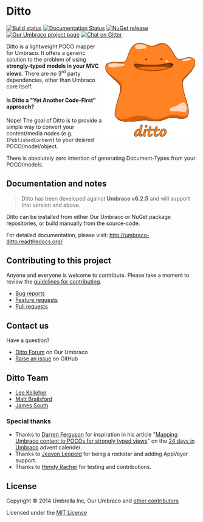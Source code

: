 # Ditto

[![Build status](https://img.shields.io/appveyor/ci/leekelleher/umbraco-ditto.svg)](https://ci.appveyor.com/project/leekelleher/umbraco-ditto)
[![Documentation Status](https://readthedocs.org/projects/umbraco-ditto/badge/?version=latest)](https://readthedocs.org/projects/umbraco-ditto/?badge=latest)
[![NuGet release](https://img.shields.io/nuget/v/Our.Umbraco.Ditto.svg)](https://www.nuget.org/packages/Our.Umbraco.Ditto)
[![Our Umbraco project page](https://img.shields.io/badge/our-umbraco-orange.svg)](https://our.umbraco.org/projects/developer-tools/ditto)
[![Chat on Gitter](https://img.shields.io/badge/gitter-join_chat-green.svg)](https://gitter.im/leekelleher/umbraco-ditto)

<img align="right" height="250" src="docs/assets/img/logo.png">

Ditto is a lightweight POCO mapper for Umbraco. It offers a generic solution to the problem of using **strongly-typed models in your MVC views**.
There are no 3<sup>rd</sup> party dependencies, other than Umbraco core itself.

#### Is Ditto a "Yet Another Code-First" approach?

Nope! The goal of Ditto is to provide a simple way to convert your content/media nodes (e.g. `IPublishedContent`) to your desired POCO/model/object.

There is absolutely zero intention of generating Document-Types from your POCO/models.

## Documentation and notes

> Ditto has been developed against **Umbraco v6.2.5** and will support that version and above.

Ditto can be installed from either Our Umbraco or NuGet package repositories, or build manually from the source-code.

For detailed documentation, please visit: http://umbraco-ditto.readthedocs.org/


## Contributing to this project

Anyone and everyone is welcome to contribute. Please take a moment to review the [guidelines for contributing](CONTRIBUTING.md).

* [Bug reports](CONTRIBUTING.md#bugs)
* [Feature requests](CONTRIBUTING.md#features)
* [Pull requests](CONTRIBUTING.md#pull-requests)


## Contact us

Have a question?

* [Ditto Forum](http://our.umbraco.org/projects/developer-tools/ditto/ditto-feedback/) on Our Umbraco
* [Raise an issue](https://github.com/leekelleher/umbraco-ditto/issues) on GitHub


## Ditto Team

* [Lee Kelleher](https://github.com/leekelleher)
* [Matt Brailsford](https://github.com/mattbrailsford)
* [James South](https://github.com/JimBobSquarePants)

### Special thanks

* Thanks to [Darren Ferguson](https://github.com/darrenferguson) for inspiration in his article "[Mapping Umbraco content to POCOs for strongly typed views](http://24days.in/umbraco/2013/mapping-content-to-pocos/)" on the [24 days in Umbraco](http://24days.in/umbraco/) advent calender.
* Thanks to [Jeavon Leopold](https://github.com/Jeavon) for being a rockstar and adding AppVeyor support.
* Thanks to [Hendy Racher](https://github.com/Hendy) for testing and contributions.


## License

Copyright &copy; 2014 Umbrella Inc, Our Umbraco and [other contributors](https://github.com/leekelleher/umbraco-ditto/graphs/contributors)

Licensed under the [MIT License](LICENSE.md)
